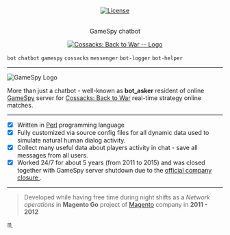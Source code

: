 <p align="center">

  <p align="center">
    <a href="https://github.com/tbaltrushaitis/gsbot/blob/master/LICENSE"><img src="https://img.shields.io/badge/license-Apache2.0-green.svg?style=flat" alt="License"></a>
  </p>

  <p align="center">
    <br />
    <span class="h1">GameSpy chatbot</span>
  </p>

  <p align="center">
    <a href="#">
      <img max-width="640px" max-height="360px" src="http://cdn.akamai.steamstatic.com/steam/apps/4850/header.jpg" alt="Cossacks: Back to War -- Logo" />
    </a>
  </p>

</p>

`bot` `chatbot` `gamespy` `cossacks` `messenger` `bot-logger` `bot-helper`

---

![GameSpy Logo](http://oystatic.ignimgs.com/src/core/img/widgets/gamespy/global/gamespy_masthead.gif)

More than just a chatbot - well-known as **bot_asker** resident of online [GameSpy](http://www.gamespy.com/) server for [Cossacks: Back to War](https://steamcommunity.com/app/4850) real-time strategy online matches.

---

 - [x] Written in [Perl](https://www.perl.org/) programming language
 - [x] Fully customized via source config files for all dynamic data used to simulate natural human dialog activity.
 - [x] Collect many useful data about players activity in chat - save all messages from all users.
 - [x] Worked 24/7 for about 5 years (from 2011 to 2015) and was closed together with GameSpy server shutdown due to the [official company closure ](http://pc.gamespy.com/articles/122/1227460p1.html).

---

> Developed while having free time during night shifts as a *Network operations* in **Magento Go** project of [Magento](http://bit.ly/mage-off) company in **2011 - 2012**

:scorpius:
